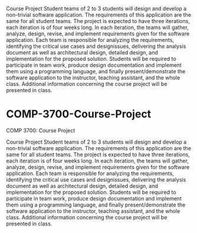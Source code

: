 
Course Project Student  teams  of  2  to  3  students  will  design  and  develop  a  non-trivial  software  application.  The requirements of this application are the same for all student teams. The project is expected to have three iterations, each iteration is of four weeks long. In each iteration, the teams will gather, analyze, design, revise, and implement requirements given for the software application. Each team is responsible for analyzing the requirements, identifying the critical use cases and designissues,  delivering  the  analysis  document  as  well  as  architectural  design,  detailed  design,  and implementation  for  the  proposed  solution.  Students will  be  required  to  participate  in  team  work, produce  design  documentation  and  implement  them  using  a  programming  language,  and  finally present/demonstrate the software application to the instructor, teaching assistant, and the whole class. Additional information concerning the course project will be presented in class. 

# COMP-3700-Course-Project
<!DOCTYPE html>
<html>
	<body>
		<p>
			COMP 3700: Course Project
		</p>    
		<p>
			Course Project Student  teams  of  2  to  3  students  will  design  and  develop  a  non-trivial  software  application.  The requirements of this application are the same for all student teams. The project is expected to have three iterations, each iteration is of four weeks long. In each iteration, the teams will gather, analyze, design, revise, and implement requirements given for the software application. Each team is responsible for analyzing the requirements, identifying the critical use cases and designissues,  delivering  the  analysis  document  as  well  as  architectural  design,  detailed  design,  and implementation  for  the  proposed  solution.  Students will  be  required  to  participate  in  team  work, produce  design  documentation  and  implement  them  using  a  programming  language,  and  finally present/demonstrate the software application to the instructor, teaching assistant, and the whole class. Additional information concerning the course project will be presented in class. 
		</p>
	</body>
</html>